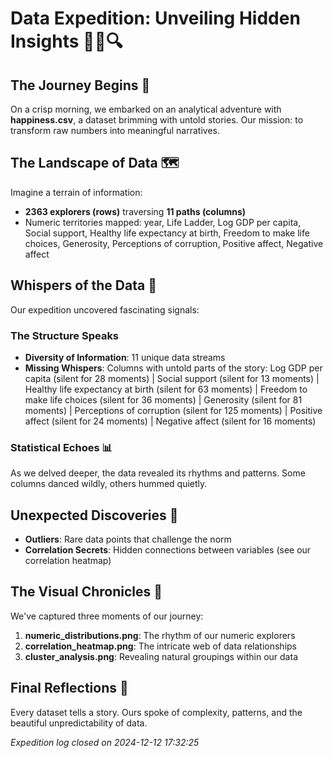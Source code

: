 # Data Expedition: Unveiling Hidden Insights 🕵️‍♀️🔍

## The Journey Begins 🚀
On a crisp morning, we embarked on an analytical adventure with **happiness.csv**, a dataset brimming with untold stories. Our mission: to transform raw numbers into meaningful narratives.

## The Landscape of Data 🗺️
Imagine a terrain of information:
- **2363 explorers (rows)** traversing **11 paths (columns)**
- Numeric territories mapped: year, Life Ladder, Log GDP per capita, Social support, Healthy life expectancy at birth, Freedom to make life choices, Generosity, Perceptions of corruption, Positive affect, Negative affect

## Whispers of the Data 🤫
Our expedition uncovered fascinating signals:

### The Structure Speaks
- **Diversity of Information**: 11 unique data streams
- **Missing Whispers**: Columns with untold parts of the story:
  Log GDP per capita (silent for 28 moments) | Social support (silent for 13 moments) | Healthy life expectancy at birth (silent for 63 moments) | Freedom to make life choices (silent for 36 moments) | Generosity (silent for 81 moments) | Perceptions of corruption (silent for 125 moments) | Positive affect (silent for 24 moments) | Negative affect (silent for 16 moments)

### Statistical Echoes 📊
As we delved deeper, the data revealed its rhythms and patterns. Some columns danced wildly, others hummed quietly.

## Unexpected Discoveries 🔮
- **Outliers**: Rare data points that challenge the norm
- **Correlation Secrets**: Hidden connections between variables (see our correlation heatmap)

## The Visual Chronicles 📸
We've captured three moments of our journey:
1. **numeric_distributions.png**: The rhythm of our numeric explorers
2. **correlation_heatmap.png**: The intricate web of data relationships
3. **cluster_analysis.png**: Revealing natural groupings within our data

## Final Reflections 🌅
Every dataset tells a story. Ours spoke of complexity, patterns, and the beautiful unpredictability of data.

*Expedition log closed on 2024-12-12 17:32:25*

